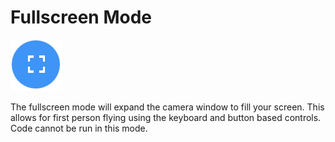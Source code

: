 # Fullscreen Mode

![Fullscreen Button](../.gitbook/assets/fullscreen.gif)

The fullscreen mode will expand the camera window to fill your screen. This allows for first person flying using the keyboard and button based controls. Code cannot be run in this mode.

